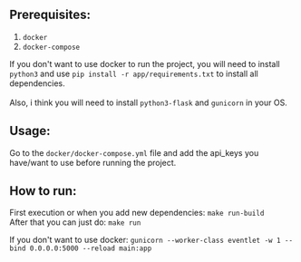 ## Prerequisites:

1. `docker`
2. `docker-compose`

If you don't want to use docker to run the project, you will need to install `python3` and use `pip install -r app/requirements.txt` to install all dependencies.
<br>
<br>
Also, i think you will need to install `python3-flask` and `gunicorn` in your OS.

## Usage:

Go to the `docker/docker-compose.yml` file and add the api_keys you have/want to use before running the project.

## How to run:

First execution or when you add new dependencies: `make run-build`
</br>
After that you can just do: `make run`

If you don't want to use docker: `gunicorn --worker-class eventlet -w 1 --bind 0.0.0.0:5000 --reload main:app`
